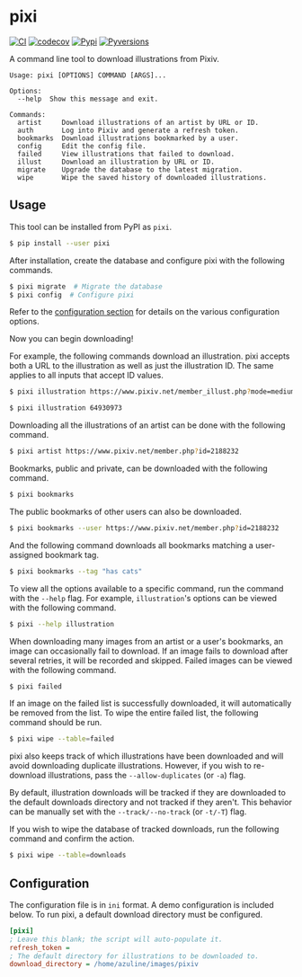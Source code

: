 # pixi

[![CI](https://img.shields.io/github/workflow/status/azuline/pixi/CI)](https://github.com/azuline/pixi/actions)
[![codecov](https://img.shields.io/codecov/c/github/azuline/pixi?token=ODGZ6RVUHT)](https://codecov.io/gh/azuline/pixi)
[![Pypi](https://img.shields.io/pypi/v/pixi.svg)](https://pypi.python.org/pypi/pixi)
[![Pyversions](https://img.shields.io/pypi/pyversions/pixi.svg)](https://pypi.python.org/pypi/pixi)

A command line tool to download illustrations from Pixiv.

```
Usage: pixi [OPTIONS] COMMAND [ARGS]...

Options:
  --help  Show this message and exit.

Commands:
  artist     Download illustrations of an artist by URL or ID.
  auth       Log into Pixiv and generate a refresh token.
  bookmarks  Download illustrations bookmarked by a user.
  config     Edit the config file.
  failed     View illustrations that failed to download.
  illust     Download an illustration by URL or ID.
  migrate    Upgrade the database to the latest migration.
  wipe       Wipe the saved history of downloaded illustrations.
```

## Usage

This tool can be installed from PyPI as `pixi`.

```sh
$ pip install --user pixi
```

After installation, create the database and configure pixi with the following
commands.

```sh
$ pixi migrate  # Migrate the database
$ pixi config  # Configure pixi
```

Refer to the [configuration section](#Configuration) for details on the various
configuration options.

Now you can begin downloading!

For example, the following commands download an illustration. pixi accepts both
a URL to the illustration as well as just the illustration ID. The same applies
to all inputs that accept ID values.

```sh
$ pixi illustration https://www.pixiv.net/member_illust.php?mode=medium&illust_id=64930973
```

```sh
$ pixi illustration 64930973
```

Downloading all the illustrations of an artist can be done with the following
command.

```sh
$ pixi artist https://www.pixiv.net/member.php?id=2188232
```

Bookmarks, public and private, can be downloaded with the following command.

```sh
$ pixi bookmarks
```

The public bookmarks of other users can also be downloaded.

```sh
$ pixi bookmarks --user https://www.pixiv.net/member.php?id=2188232
```

And the following command downloads all bookmarks matching a user-assigned
bookmark tag.

```sh
$ pixi bookmarks --tag "has cats"
```

To view all the options available to a specific command, run the command with
the `--help` flag. For example, `illustration`'s options can be viewed with the
following command.

```sh
$ pixi --help illustration
```

When downloading many images from an artist or a user's bookmarks, an image
can occasionally fail to download. If an image fails to download after several
retries, it will be recorded and skipped. Failed images can be viewed with the
following command.

```sh
$ pixi failed
```

If an image on the failed list is successfully downloaded, it will
automatically be removed from the list. To wipe the entire failed list, the
following command should be run.

```sh
$ pixi wipe --table=failed
```

pixi also keeps track of which illustrations have been downloaded and will avoid
downloading duplicate illustrations. However, if you wish to re-download
illustrations, pass the `--allow-duplicates` (or `-a`) flag.

By default, illustration downloads will be tracked if they are downloaded to
the default downloads directory and not tracked if they aren't. This behavior
can be manually set with the `--track/--no-track` (or `-t/-T`) flag.

If you wish to wipe the database of tracked downloads, run the following
command and confirm the action.

```sh
$ pixi wipe --table=downloads
```

## Configuration

The configuration file is in `ini` format. A demo configuration is included
below. To run pixi, a default download directory must be configured.

```ini
[pixi]
; Leave this blank; the script will auto-populate it.
refresh_token =
; The default directory for illustrations to be downloaded to.
download_directory = /home/azuline/images/pixiv
```
